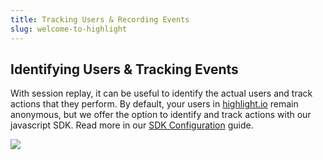 ```yaml
---
title: Tracking Users & Recording Events
slug: welcome-to-highlight
---
```


## Identifying Users & Tracking Events

With session replay, it can be useful to identify the actual users and track actions that they perform. By default, your users in [highlight.io](https://highlight.io) remain anonymous, but we offer the option to identify and track actions with our javascript SDK. Read more in our [SDK Configuration](../../../getting-started/3_client-sdk/7_replay-configuration/1_overview.md) guide.

![](/images/user-info.png)
